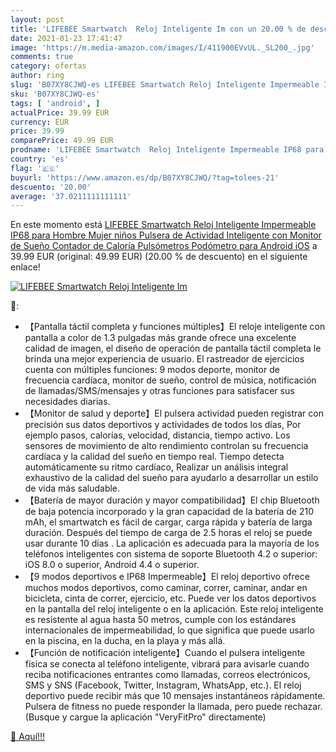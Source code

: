 ```yaml
---
layout: post
title: 'LIFEBEE Smartwatch  Reloj Inteligente Im con un 20.00 % de descuento'
date: 2021-01-23 17:41:47
image: 'https://m.media-amazon.com/images/I/411900EVvUL._SL200_.jpg'
comments: true
category: ofertas
author: ring
slug: 'B07XY8CJWQ-es LIFEBEE Smartwatch Reloj Inteligente Impermeable IP68 para...'
sku: 'B07XY8CJWQ-es'
tags: [ 'android', ]
actualPrice: 39.99 EUR
currency: EUR
price: 39.99
comparePrice: 49.99 EUR
prodname: 'LIFEBEE Smartwatch  Reloj Inteligente Impermeable IP68 para Hombre Mujer niños  Pulsera de Actividad Inteligente con Monitor de Sueño Contador de Caloría Pulsómetros Podómetro para Android iOS'
country: 'es'
flag: '🇪🇸'
buyurl: 'https://www.amazon.es/dp/B07XY8CJWQ/?tag=tolees-21'
descuento: '20.00'
average: '37.0211111111111'
---
```


En este momento está [LIFEBEE Smartwatch  Reloj Inteligente Impermeable IP68 para Hombre Mujer niños  Pulsera de Actividad Inteligente con Monitor de Sueño Contador de Caloría Pulsómetros Podómetro para Android iOS](https://www.amazon.es/dp/B07XY8CJWQ/?tag=tolees-21) a 39.99 EUR (original: 49.99 EUR) (20.00 %  de descuento) en el siguiente enlace!

[![LIFEBEE Smartwatch  Reloj Inteligente Im](https://m.media-amazon.com/images/I/411900EVvUL._SL200_.jpg)](https://www.amazon.es/dp/B07XY8CJWQ/?tag=tolees-21)

🔎:

- 【Pantalla táctil completa y funciones múltiples】El reloje inteligente con pantalla a color de 1.3 pulgadas más grande ofrece una excelente calidad de imagen, el diseño de operación de pantalla táctil completa le brinda una mejor experiencia de usuario. El rastreador de ejercicios cuenta con múltiples funciones: 9 modos deporte, monitor de frecuencia cardíaca, monitor de sueño, control de música, notificación de llamadas/SMS/mensajes y otras funciones para satisfacer sus necesidades diarias.
- 【Monitor de salud y deporte】El pulsera actividad pueden registrar con precisión sus datos deportivos y actividades de todos los días, Por ejemplo pasos, calorías, velocidad, distancia, tiempo activo. Los sensores de movimiento de alto rendimiento controlan su frecuencia cardíaca y la calidad del sueño en tiempo real. Tiempo detecta automáticamente su ritmo cardíaco, Realizar un análisis integral exhaustivo de la calidad del sueño para ayudarlo a desarrollar un estilo de vida más saludable.
- 【Batería de mayor duración y mayor compatibilidad】El chip Bluetooth de baja potencia incorporado y la gran capacidad de la batería de 210 mAh, el smartwatch es fácil de cargar, carga rápida y batería de larga duración. Después del tiempo de carga de 2.5 horas el reloj se puede usar durante 10 días . La aplicación es adecuada para la mayoría de los teléfonos inteligentes con sistema de soporte Bluetooth 4.2 o superior: iOS 8.0 o superior, Android 4.4 o superior.
- 【9 modos deportivos e IP68 Impermeable】El reloj deportivo ofrece muchos modos deportivos, como caminar, correr, caminar, andar en bicicleta, cinta de correr, ejercicio, etc. Puede ver los datos deportivos en la pantalla del reloj inteligente o en la aplicación. Este reloj inteligente es resistente al agua hasta 50 metros, cumple con los estándares internacionales de impermeabilidad, lo que significa que puede usarlo en la piscina, en la ducha, en la playa y más allá.
- 【Función de notificación inteligente】Cuando el pulsera inteligente física se conecta al teléfono inteligente, vibrará para avisarle cuando reciba notificaciones entrantes como llamadas, correos electrónicos, SMS y SNS (Facebook, Twitter, Instagram, WhatsApp, etc.). El reloj deportivo puede recibir más que 10 mensajes instantáneos rápidamente. Pulsera de fitness no puede responder la llamada, pero puede rechazar. (Busque y cargue la aplicación "VeryFitPro" directamente)

[🛒 Aquí!!!](https://www.amazon.es/dp/B07XY8CJWQ/?tag=tolees-21)
